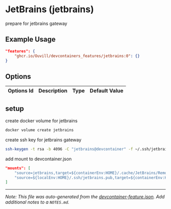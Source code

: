 
# JetBrains (jetbrains)

prepare for jetbrains gateway

## Example Usage

```json
"features": {
    "ghcr.io/Ouvill/devcontainers_features/jetbrains:0": {}
}
```

## Options

| Options Id | Description | Type | Default Value |
|-----|-----|-----|-----|


## setup

create docker volume for jetbrains

```bash
docker volume create jetbrains
```

create ssh key for jetbrains gateway

```bash
ssh-keygen -t rsa -b 4096 -C "jetbrains@devcontainer" -f ~/.ssh/jetbrains
```

add mount to devcontainer.json

```json
"mounts": [
    "source=jetbrains,target=${containerEnv:HOME}/.cache/JetBrains/RemoteDev/dist,type=volume",
    "source=${localEnv:HOME}/.ssh/jetbrains.pub,target=${containerEnv:HOME}/.ssh/authorized_keys,type=bind,consistency=cached,readonly",
]
```


---

_Note: This file was auto-generated from the [devcontainer-feature.json](https://github.com/Ouvill/devcontainers_features/blob/main/src/jetbrains/devcontainer-feature.json).  Add additional notes to a `NOTES.md`._
